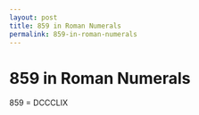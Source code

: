 ```yaml
---
layout: post
title: 859 in Roman Numerals
permalink: 859-in-roman-numerals
---
```


# 859 in Roman Numerals

859 = DCCCLIX
